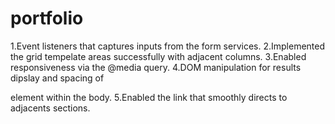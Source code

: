 # portfolio
1.Event listeners that captures inputs from the form services.
2.Implemented the grid tempelate areas successfully with adjacent columns.
3.Enabled responsiveness via the @media query.
4.DOM manipulation for results dipslay and spacing of <p> element within the body.
5.Enabled the link that smoothly directs to adjacents sections.
